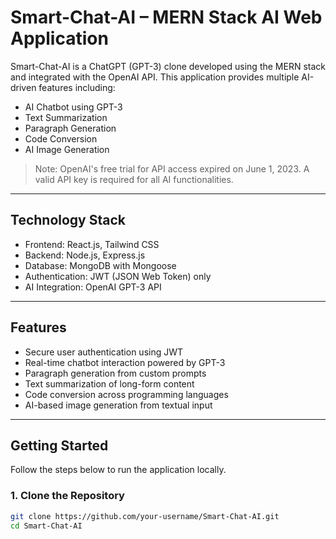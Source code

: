 # Smart-Chat-AI – MERN Stack AI Web Application

Smart-Chat-AI is a ChatGPT (GPT-3) clone developed using the MERN stack and integrated with the OpenAI API. This application provides multiple AI-driven features including:

- AI Chatbot using GPT-3  
- Text Summarization  
- Paragraph Generation  
- Code Conversion  
- AI Image Generation  

> Note: OpenAI's free trial for API access expired on June 1, 2023. A valid API key is required for all AI functionalities.

---

## Technology Stack

- Frontend: React.js, Tailwind CSS  
- Backend: Node.js, Express.js  
- Database: MongoDB with Mongoose  
- Authentication: JWT (JSON Web Token) only  
- AI Integration: OpenAI GPT-3 API  

---

## Features

- Secure user authentication using JWT  
- Real-time chatbot interaction powered by GPT-3  
- Paragraph generation from custom prompts  
- Text summarization of long-form content  
- Code conversion across programming languages  
- AI-based image generation from textual input  

---

## Getting Started

Follow the steps below to run the application locally.

### 1. Clone the Repository

```bash
git clone https://github.com/your-username/Smart-Chat-AI.git
cd Smart-Chat-AI
